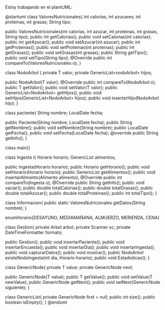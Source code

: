 Estoy trabajando en el plantUML:

@startuml
class ValoresNutricionales{
int calorias;
int azucares;
int proteinas;
int grasas;
String tipo;

public ValoresNutricionales(int calorias, int azucar, int proteinas, int grasas, String tipo);
public int getCalorias();
public void setCalorias(int calorias);
public int getAzucar();
public void setAzucar(int azucar);
public int getProteinas();
public void setProteinas(int proteinas);
public int getGrasas();
public void setGrasas(int grasas);
public String getTipo();
public void setTipo(String tipo);
@Override public int compareTo(ValoresNutricionales o);
}

class NodoArbol <T extends DatosArbol> {
private T valor;
private GenericList<nodoArbol<T>> hijos;

public NodoArbol(T valor);
@Override public int compareTo(NodoArbol<T> o);
public T getValor();
public void setValor(T valor);
public GenericList<NodoArbol<T>> getHijos();
public void setHijos(GenericList<NodoArbol<T>> hijos);
public void insertarHijo(NodoArbol<T> hijo);
}

class paciente{
String nombre;
LocalDate fecha;

public Paciente(String nombre, LocalDate fecha);
public String getNombre();
public void setNombre(String nombre);
public LocalDate getFecha();
public void setFecha(LocalDate fecha);
@override public String getInfo();
}

class main{}

class Ingesta i{
Horario horario;
GenericList<Alimento> alimentos;

public Ingesta(Horario horario);
public Horario getHorario();
public void setHorario(Horario horario);
public GenericList<Alimento> getAlimentos();
public void insertarAlimento(Alimento alimento);
@Override public int compareTo(Ingesta o);
@Override public String getInfo();
public void vaciar();
public double totalCalorias();
public double totalGrasas();
public double totalAzucar();
public double totalProteinas();
public int totalTipo();
}

class Informacion{
public static ValoresNutricionales getDatos(String nombre);
}

enumHorario{DESAYUNO, MEDIAMAÑANA, ALMUERZO, MERIENDA, CENA}

class Gestion{
private Arbol<DatosArbol> arbol;
private Scanner sc;
private DateTimeFormatter formato;

public Gestion();
public void insertarPaciente();
public void insertarEncuesta();
public void insertarDia();
public void insertarIngesta();
public void capturarDatos();
public void mostrar();
public NodoArbol<DatosArbol> existeNodoIngesta(int dia, Horario horario);
public void Estadisticas();
}

class GenericNode<T>{
private T value;
private GenericNode<T> next;

public GenericNode(T value);
public T getValue();
public void setValue(T newValue);
public GenericNode<T> getNext();
public void setNext(GenericNode<T> siguiente);
}

class GenericList<T>{
private GenericNode<T> first = null;
public int size();
public boolean isEmpty();
}
@enduml
